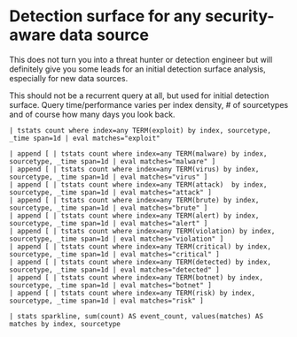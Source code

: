 # Detection surface for any security-aware data source
This does not turn you into a threat hunter or detection engineer but will definitely give you some leads for an initial detection surface analysis, especially for new data sources.

This should not be a recurrent query at all, but used for initial detection surface. Query time/performance varies per index density, # of sourcetypes and of course how many days you look back.

```
| tstats count where index=any TERM(exploit) by index, sourcetype, _time span=1d | eval matches="exploit"

| append [ | tstats count where index=any TERM(malware) by index, sourcetype, _time span=1d | eval matches="malware" ]
| append [ | tstats count where index=any TERM(virus) by index, sourcetype, _time span=1d | eval matches="virus" ]
| append [ | tstats count where index=any TERM(attack)  by index, sourcetype, _time span=1d | eval matches="attack" ]
| append [ | tstats count where index=any TERM(brute) by index, sourcetype, _time span=1d | eval matches="brute" ]
| append [ | tstats count where index=any TERM(alert) by index, sourcetype, _time span=1d | eval matches="alert" ]
| append [ | tstats count where index=any TERM(violation) by index, sourcetype, _time span=1d | eval matches="violation" ]
| append [ | tstats count where index=any TERM(critical) by index, sourcetype, _time span=1d | eval matches="critical" ]
| append [ | tstats count where index=any TERM(detected) by index, sourcetype, _time span=1d | eval matches="detected" ]
| append [ | tstats count where index=any TERM(botnet) by index, sourcetype, _time span=1d | eval matches="botnet" ]
| append [ | tstats count where index=any TERM(risk) by index, sourcetype, _time span=1d | eval matches="risk" ]

| stats sparkline, sum(count) AS event_count, values(matches) AS matches by index, sourcetype
```
